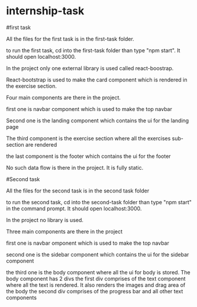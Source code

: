# internship-task

#first task

All the files for the first task is in the first-task folder.

to run the first task, cd into the first-task folder than type "npm start". It should open localhost:3000.

In the project only one external library is used called react-boostrap.

React-bootstrap is used to make the card component which is rendered in the exercise section. 

Four main components are there in the project.

first one is navbar component which is used to make the top navbar

Second one is the landing component which contains the ui for the landing page

The third component is the exercise section where all the exercises sub-section are rendered

the last component is the footer which contains the ui for the footer

No such data flow is there in the project. It is fully static.


#Second task

All the files for the second task is in the second task folder

to run the second task, cd into the second-task folder than type "npm start" in the command prompt. It should open localhost:3000.

In the project no library is used.

Three main components are there in the project

first one is navbar omponent which is used to make the top navbar

second one is the sidebar component which contains the ui for the sidebar component

the third one is the body component where all the ui for body is stored. The body component has 2 divs
the first div comprises of the text component where all the text is rendered. It also renders the images and drag area of the body
the second div comprises of the progress bar and all other text components
